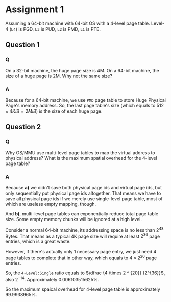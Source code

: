 # Assignment 1

Assuming a 64-bit machine with 64-bit OS with a 4-level page table. Level-4 (`L4`) is PGD, `L3` is PUD, `L2` is PMD, `L1` is PTE.

## Question 1

### Q

On a 32-bit machine, the huge page size is 4M. On a 64-bit machine, the size of a huge page is 2M. Why not the same size?

### A

Because for a 64-bit machine, we use `PMD` page table to store Huge Physical Page's memory address. So, the last page table's size (which equals to $512 \times 4 KiB = 2 MiB$) is the size of each huge page.

## Question 2

### Q

Why OS/MMU use multi-level page tables to map the virtual address to physical address? What is the maximum spatial overhead for the 4-level page table?

### A

Because **a)** we didn't save both physical page ids and virtual page ids, but only sequentially put physical page ids altogether. That means we have to save all physical page ids if we merely use single-level page table, most of which are useless empty mapping, though.

And **b)**, multi-level page tables can exponentially reduce total page table size. Some empty memory chunks will be ignored at a high level.

Consider a normal 64-bit machine, its addressing space is no less than $2^{48}$ Bytes. That means as a typical 4K page size will require at least $2^{36}$ page entries, which is a great waste.

However, if there's actually only 1 necessary page entry, we just need 4 page tables to complete that in other way, which equals to $4 \times 2 ^ {20}$ page entries.

So, the `4-Level:Single` ratio equals to $\dfrac {4 \times 2 ^ {20}} {2^{36}}$, also $2^{-14}$. Approximately $0.006103515625 \%$.

So the maximum spaical overhead for 4-level page table is approximately $99.9938965 \%$.

